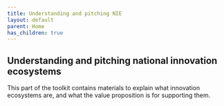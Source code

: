 ```yaml
---
title: Understanding and pitching NIE
layout: default
parent: Home
has_children: true
---
```


## Understanding and pitching national innovation ecosystems 

This part of the toolkit contains materials to explain what innovation ecosystems are, and what the value proposition is for supporting them.   

